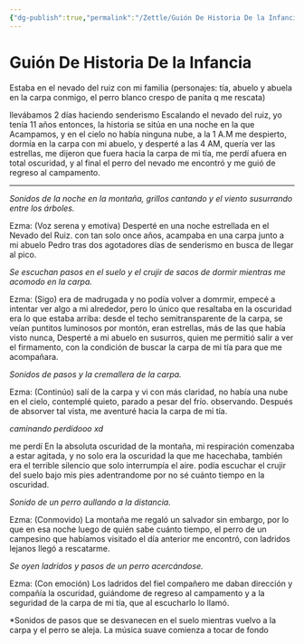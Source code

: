 ```yaml
---
{"dg-publish":true,"permalink":"/Zettle/Guión De Historia De la Infancia/","title":"Guión De Historia De la Infancia","tags":["ZeType/Ensayo","Contexto/Universidad"],"updated":"2023-10-24T16:30:49.638-05:00"}
---
```



# Guión De Historia De la Infancia

Estaba en el nevado del ruiz con mi familia (personajes: tía, abuelo y abuela en la carpa conmigo, el perro blanco crespo de panita q me rescata)

llevábamos 2 días haciendo senderismo Escalando el nevado del ruiz, yo tenía 11 años entonces, la historia se sitúa en una noche en la que Acampamos, y en el cielo no había ninguna nube, a la 1 A.M me despierto, dormía en la carpa con mi abuelo, y desperté a las 4 AM, quería ver las estrellas, me dijeron que fuera hacia la carpa de mi tía, me perdí afuera en total oscuridad, y al final el perro del nevado me encontró y me guió de regreso al campamento.

---

*Sonidos de la noche en la montaña, grillos cantando y el viento susurrando entre los árboles.*

Ezma: (Voz serena y emotiva) Desperté en una noche estrellada en el Nevado del Ruiz. con tan solo once años, acampaba en una carpa junto a mi abuelo Pedro tras dos agotadores días de senderismo en busca de llegar al pico.

*Se escuchan pasos en el suelo y el crujir de sacos de dormir mientras me acomodo en la carpa.*

Ezma: (Sigo) era de madrugada y no podía volver a domrmir, empecé a intentar ver algo a mi alrededor, pero lo único que resaltaba en la oscuridad era lo que estaba arriba: desde el techo semitransparente de la carpa, se veían puntitos luminosos por montón, eran estrellas, más de las que había visto nunca, Desperté a mi abuelo en susurros, quien me permitió salir a ver el firmamento, con la condición de buscar la carpa de mi tía para que me acompañara.

*Sonidos de pasos y la cremallera de la carpa.*

Ezma: (Continúo) salí de la carpa y vi con más claridad, no había una nube en el cielo, contemplé quieto, parado a pesar del frío. observando. Después de absorver tal vista, me aventuré hacia la carpa de mi tía.

*caminando perdidooo xd*

me perdí En la absoluta oscuridad de la montaña, mi respiración comenzaba a estar agitada, y no solo era la oscuridad la que me hacechaba, también era el terrible silencio que solo interrumpía el aire. podía escuchar el crujir del suelo bajo mis pies adentrandome por no sé cuánto tiempo en la oscuridad.

*Sonido de un perro aullando a la distancia.*

Ezma: (Conmovido) La montaña me regaló un salvador sin embargo, por lo que en esa noche luego de quién sabe cuánto tiempo, el perro de un campesino que habíamos visitado el día anterior me encontró, con ladridos lejanos llegó a rescatarme.

*Se oyen ladridos y pasos de un perro acercándose.*

Ezma: (Con emoción) Los ladridos del fiel compañero me daban dirección y compañía la oscuridad, guiándome de regreso al campamento y a la seguridad de la carpa de mi tía, que al escucharlo lo llamó.

*Sonidos de pasos que se desvanecen en el suelo mientras vuelvo a la carpa y el perro se aleja. La música suave comienza a tocar de fondo 
